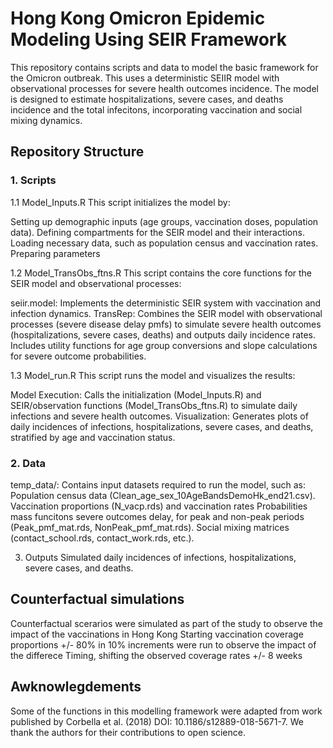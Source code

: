 # Hong Kong Omicron Epidemic Modeling Using SEIR Framework

This repository contains scripts and data to model the basic framework for the Omicron outbreak. This uses a deterministic SEIIR model with observational processes for severe health outcomes incidence. 
The model is designed to estimate hospitalizations, severe cases, and deaths incidence and the total infecitons, incorporating vaccination and social mixing dynamics.

## Repository Structure
### 1. Scripts
1.1 Model_Inputs.R
This script initializes the model by:

Setting up demographic inputs (age groups, vaccination doses, population data).
Defining compartments for the SEIR model and their interactions.
Loading necessary data, such as population census and vaccination rates.
Preparing parameters

1.2 Model_TransObs_ftns.R
This script contains the core functions for the SEIR model and observational processes:

seiir.model: Implements the deterministic SEIR system with vaccination and infection dynamics.
TransRep: Combines the SEIR model with observational processes (severe disease delay pmfs) to simulate severe health outcomes (hospitalizations, severe cases, deaths) and outputs daily incidence rates.
Includes utility functions for age group conversions and slope calculations for severe outcome probabilities.

1.3 Model_run.R
This script runs the model and visualizes the results:

Model Execution: Calls the initialization (Model_Inputs.R) and SEIR/observation functions (Model_TransObs_ftns.R) to simulate daily infections and severe health outcomes.
Visualization: Generates plots of daily incidences of infections, hospitalizations, severe cases, and deaths, stratified by age and vaccination status.

### 2. Data
temp_data/: Contains input datasets required to run the model, such as:
Population census data (Clean_age_sex_10AgeBandsDemoHk_end21.csv).
Vaccination proportions (N_vacp.rds) and vaccination rates
Probabilities mass funcitons severe outcomes delay, for peak and non-peak periods (Peak_pmf_mat.rds, NonPeak_pmf_mat.rds).
Social mixing matrices (contact_school.rds, contact_work.rds, etc.).

3. Outputs
Simulated daily incidences of infections, hospitalizations, severe cases, and deaths.

## Counterfactual simulations
Counterfactual scerarios were simulated as part of the study to observe the impact of the vaccinations in Hong Kong
Starting vaccination coverage proportions +/- 80% in 10% increments were run to observe the impact of the differece
Timing, shifting the observed coverage rates +/- 8 weeks 

## Awknowlegdements
Some of the functions in this modelling framework were adapted from work published by Corbella et al. (2018) DOI: 10.1186/s12889-018-5671-7. 
We thank the authors for their contributions to open science.
